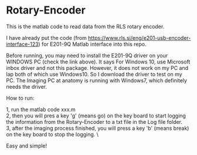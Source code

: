 # Rotary-Encoder
This is the matlab code to read data from the RLS rotary encoder.

I have already put the code (from https://www.rls.si/eng/e201-usb-encoder-interface-123) for E201-9Q Matlab interface into this repo. 

Before running, you may need to install the E201-9Q driver on your WINDOWS PC (check the link above). It says For Windows 10, use Microsoft inbox driver and not this package. However, it does not work on my PC and lap both of which use Windows10. So I download the driver to test on my PC. The Imaging PC at anatomy is running with Windows7, which definitely needs the driver. 

How to run:

1, run the matlab code xxx.m \
2, then you will pres a key 'g' (means go) on the key board to start logging the information from the Rotary-Encoder to a txt file in the Log file folder. \
3, after the imaging process finished, you will press a key 'b' (means break) on the key board to stop the logging. \

Easy and simple!

